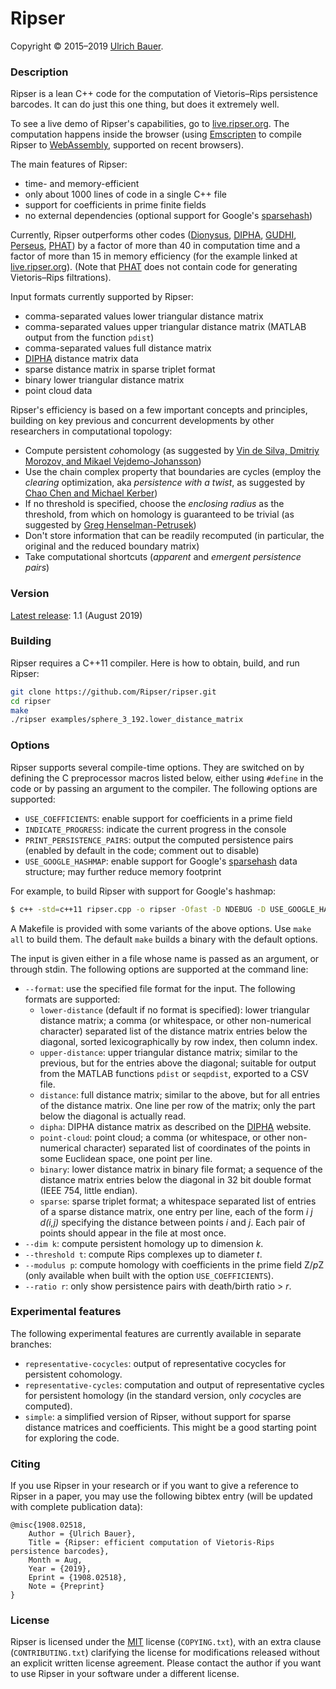# Ripser

Copyright © 2015–2019 [Ulrich Bauer].


### Description

Ripser is a lean C++ code for the computation of Vietoris–Rips persistence barcodes. It can do just this one thing, but does it extremely well.

To see a live demo of Ripser's capabilities, go to [live.ripser.org]. The computation happens inside the browser (using [Emscripten] to compile Ripser to [WebAssembly], supported on recent browsers). 

The main features of Ripser:

  - time- and memory-efficient
  - only about 1000 lines of code in a single C++ file
  - support for coefficients in prime finite fields
  - no external dependencies (optional support for Google's [sparsehash])

Currently, Ripser outperforms other codes ([Dionysus], [DIPHA], [GUDHI], [Perseus], [PHAT]) by a factor of more than 40 in computation time and a factor of more than 15 in memory efficiency (for the example linked at [live.ripser.org]). (Note that [PHAT] does not contain code for generating Vietoris–Rips filtrations).

Input formats currently supported by Ripser:

  - comma-separated values lower triangular distance matrix
  - comma-separated values upper triangular distance matrix (MATLAB output from the function `pdist`)
  - comma-separated values full distance matrix
  - [DIPHA] distance matrix data
  - sparse distance matrix in sparse triplet format
  - binary lower triangular distance matrix
  - point cloud data

Ripser's efficiency is based on a few important concepts and principles, building on key previous and concurrent developments by other researchers in computational topology:
  
  - Compute persistent *co*homology (as suggested by [Vin de Silva, Dmitriy Morozov, and Mikael Vejdemo-Johansson](https://doi.org/10.1088/0266-5611/27/12/124003))
  - Use the chain complex property that boundaries are cycles
    (employ the *clearing* optimization, aka *persistence with a twist*, as suggested by [Chao Chen and Michael Kerber](http://www.geometrie.tugraz.at/kerber/kerber_papers/ck-phcwat-11.pdf))
  - If no threshold is specified, choose the *enclosing radius* as the threshold, from which on homology is guaranteed to be trivial (as suggested by [Greg Henselman-Petrusek](https://github.com/Eetion/Eirene.jl))
  - Don't store information that can be readily recomputed (in particular, the original and the reduced boundary matrix)
  - Take computational shortcuts (*apparent* and *emergent persistence pairs*)


### Version
[Latest release][latest-release]: 1.1 (August 2019)


### Building

Ripser requires a C++11 compiler. Here is how to obtain, build, and run Ripser:

```sh
git clone https://github.com/Ripser/ripser.git
cd ripser
make
./ripser examples/sphere_3_192.lower_distance_matrix
```


### Options

Ripser supports several compile-time options. They are switched on by defining the C preprocessor macros listed below, either using `#define` in the code or by passing an argument to the compiler. The following options are supported:

  - `USE_COEFFICIENTS`: enable support for coefficients in a prime field
  - `INDICATE_PROGRESS`: indicate the current progress in the console
  - `PRINT_PERSISTENCE_PAIRS`: output the computed persistence pairs (enabled by default in the code; comment out to disable)
  - `USE_GOOGLE_HASHMAP`: enable support for Google's [sparsehash] data structure; may further reduce memory footprint

For example, to build Ripser with support for Google's hashmap:

```sh
$ c++ -std=c++11 ripser.cpp -o ripser -Ofast -D NDEBUG -D USE_GOOGLE_HASHMAP
```

A Makefile is provided with some variants of the above options. Use `make all` to build them. The default `make` builds a binary with the default options.

The input is given either in a file whose name is passed as an argument, or through stdin. The following options are supported at the command line:

  - `--format`: use the specified file format for the input.  The following formats are supported:
    - `lower-distance` (default if no format is specified): lower triangular distance matrix; a comma (or whitespace, or other non-numerical character) separated list of the distance matrix entries below the diagonal, sorted lexicographically by row index, then column index.
    - `upper-distance`: upper triangular distance matrix; similar to the previous, but for the entries above the diagonal; suitable for output from the MATLAB functions `pdist` or  `seqpdist`, exported to a CSV file.
    - `distance`: full distance matrix; similar to the above, but for all entries of the distance matrix. One line per row of the matrix; only the part below the diagonal is actually read.
    - `dipha`: DIPHA distance matrix as described on the [DIPHA] website.
    - `point-cloud`: point cloud; a comma (or whitespace, or other non-numerical character) separated list of coordinates of the points in some Euclidean space, one point per line.
    - `binary`: lower distance matrix in binary file format; a sequence of the distance matrix entries below the diagonal in 32 bit double format (IEEE 754, little endian).
    - `sparse`: sparse triplet format; a whitespace separated list of entries of a sparse distance matrix, one entry per line, each of the form *i j d(i,j)* specifying the distance between points *i* and *j*.  Each pair of points should appear in the file at most once.
  - `--dim k`: compute persistent homology up to dimension *k*.
  - `--threshold t`: compute Rips complexes up to diameter *t*.
  - `--modulus p`: compute homology with coefficients in the prime field Z/*p*Z (only available when built with the option `USE_COEFFICIENTS`).
  - `--ratio r`: only show persistence pairs with death/birth ratio > *r*.



### Experimental features

The following experimental features are currently available in separate branches:

- `representative-cocycles`: output of representative cocycles for persistent cohomology.
- `representative-cycles`: computation and output of representative cycles for persistent homology (in the standard version, only *co*cycles are computed).
- `simple`: a simplified version of Ripser, without support for sparse distance matrices and coefficients.  This might be a good starting point for exploring the code.


### Citing

If you use Ripser in your research or if you want to give a reference to Ripser in a paper, you may use the following bibtex entry (will be updated with complete publication data):

```
@misc{1908.02518,
	Author = {Ulrich Bauer},
	Title = {Ripser: efficient computation of Vietoris-Rips persistence barcodes},
	Month = Aug,
	Year = {2019},
	Eprint = {1908.02518},
	Note = {Preprint}
}
```


### License

Ripser is licensed under the [MIT] license (`COPYING.txt`), with an extra clause (`CONTRIBUTING.txt`) clarifying the license for modifications released without an explicit written license agreement.  Please contact the author if you want to use Ripser in your software under a different license. 

[Ulrich Bauer]: <http://ulrich-bauer.org>
[live.ripser.org]: <http://live.ripser.org>
[Emscripten]: <http://emscripten.org>
[WebAssembly]: <https://webassembly.org>
[latest-release]: <https://github.com/Ripser/ripser/releases/latest>
[Dionysus]: <http://www.mrzv.org/software/dionysus/>
[DIPHA]: <http://git.io/dipha>
[PHAT]: <http://git.io/dipha>
[Perseus]: <http://www.sas.upenn.edu/~vnanda/perseus/>
[GUDHI]: <http://gudhi.gforge.inria.fr>
[sparsehash]: <https://github.com/sparsehash/sparsehash>
[MIT]: <https://opensource.org/licenses/mit-license.php>